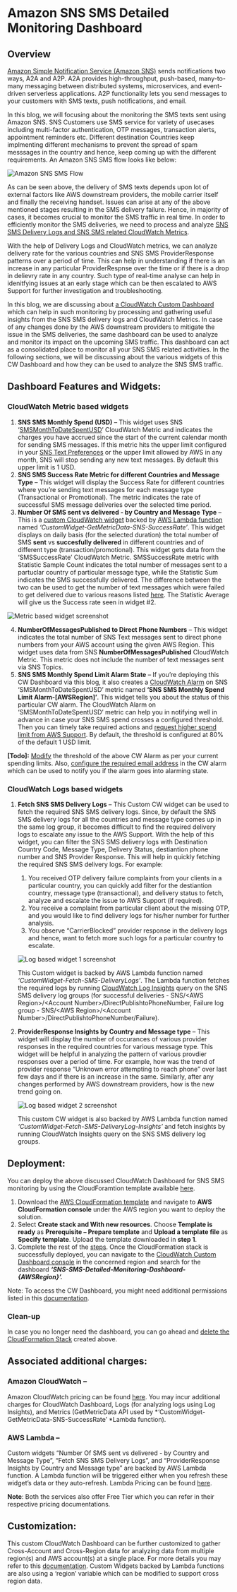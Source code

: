 # Amazon SNS SMS Detailed Monitoring Dashboard
## Overview

[Amazon Simple Notification Service \(Amazon SNS\)](https://aws.amazon.com/sns/) sends notifications two ways, A2A and A2P\. A2A provides high\-throughput, push\-based, many\-to\-many messaging between distributed systems, microservices, and event\-driven serverless applications\. A2P functionality lets you send messages to your customers with SMS texts, push notifications, and email\. 

In this blog, we will focusing about the monitoring the SMS texts sent using Amazon SNS\. SNS Customers use SMS service for variety of usecases including multi\-factor authentication, OTP messages, transaction alerts, appointment reminders etc\. Different destination Countries keep implmenting different mechanisms to prevent the spread of spam messsages in the country and hence, keep coming up with the different requirements\. An Amazon SNS SMS flow looks like below:

![Amazon SNS SMS Flow](Assets/SNS-SMS-Flow.png?raw=true)


As can be seen above, the delivery of SMS texts depends upon lot of external factors like AWS downstream providers, the mobile carrier itself and finally the receiving handset\. Issues can arise at any of the above mentioned stages resulting in the SMS delivery failure\. Hence, in majority of cases, it becomes crucial to monitor the SMS traffic in real time\. In order to efficiently monitor the SMS deliveries, we need to process and analyze [SNS SMS Delivery Logs and SNS SMS related CloudWatch Metrics](https://docs.aws.amazon.com/sns/latest/dg/sms_stats_cloudwatch.html)\.

With the help of Delivery Logs and CloudWatch metrics, we can analyze delivery rate for the various countries and SNS SMS ProviderResponse patterns over a period of time\. This can help in understanding if there is an increase in any particular ProviderRespnse over the time or if there is a drop in delievry rate in any country\. Such type of real\-time analyse can help in idenitfying issues at an early stage which can be then escalated to AWS Support for further investigation and troubleshooting\.

In this blog, we are discussing about [a CloudWatch Custom Dashboard](https://docs.aws.amazon.com/AmazonCloudWatch/latest/monitoring/CloudWatch_Dashboards.html) which can help in such monitoring by processing and gathering useful insights from the SNS SMS delivery logs and CloudWatch Metrics\. In case of any changes done by the AWS downstream providers to mitigate the issue in the SMS deliveries, the same dashboard can be used to analyze and monitor its impact on the upcoming SMS traffic\. This dashboard can act as a consolidated place to monitor all your SNS SMS related activities\. In the following sections, we will be discussing about the various widgets of this CW Dashboard and how they can be used to analyze the SNS SMS traffic\. 

## Dashboard Features and Widgets:

### CloudWatch Metric based widgets

1. __SNS SMS Monthly Spend \(USD\)__ – This widget uses SNS ‘[SMSMonthToDateSpentUSD](https://docs.aws.amazon.com/sns/latest/dg/sns-monitoring-using-cloudwatch.html#sns-metrics)’ CloudWatch Metric and indicates the charges you have accrued since the start of the current calendar month for sending SMS messages\. If this metric hits the upper limit configured in your [SNS Text Preferences](https://docs.aws.amazon.com/sns/latest/dg/sms_preferences.html#sms_preferences_console) or the upper limit allowed by AWS in any month, SNS will stop sending any new text messages\. By default this upper limit is 1 USD\.
2. __SNS SMS Success Rate Metric for different Countries and Message Type__ – This widget will display the Success Rate for different countries where you’re sending text messages for each message type \(Transactional or Promotional\)\. The metric indicates the rate of successful SMS message deliveries over the selected time period\.
3. __Number Of SMS sent vs delivered \- by Country and Message Type__ – This is a [custom CloudWatch widget](https://docs.aws.amazon.com/AmazonCloudWatch/latest/monitoring/add_custom_widget_dashboard.html) backed by [AWS Lambda function](https://aws.amazon.com/lambda/) named *‘CustomWidget\-GetMetricData\-SNS\-SuccessRate’*\. This widget displays on daily basis \(for the selected duration\) the total number of SMS __sent__ vs __succesfully delivered__ in different countries and of different type \(transaction/promotional\)\. This widget gets data from the ‘SMSSuccessRate’ CloudWatch Metric\. SMSSuccessRate metric with Statistic Sample Count indicates the total number of messages sent to a partuclar country of particular message type, while the Statistic Sum indicates the SMS successfully delivered\. The difference between the two can be used to get the number of text messages which were failed to get delivered due to various reasons listed [here](https://docs.aws.amazon.com/sns/latest/dg/sms_stats_cloudwatch.html#sms_stats_delivery_fail_reasons)\. The Statistic Average will give us the Success rate seen in widget \#2\.

![Metric based widget screenshot](Assets/Metric-based-Insights.png?raw=true)

4. __NumberOfMessagesPublished to Direct Phone Numbers__ – This widget indicates the total number of SNS Text messages sent to direct phone numbers from your AWS account using the given AWS Region\. This widget uses data from SNS __NumberOfMessagesPublished__ CloudWatch Metric\. This metric does not include the number of text messages sent via SNS Topics\.
5. __SNS SMS Monthly Spend Limit Alarm State__ – If you’re deploying this CW Dashboard via this blog, it also creates a [CloudWatch Alarm](https://docs.aws.amazon.com/AmazonCloudWatch/latest/monitoring/AlarmThatSendsEmail.html) on SNS ‘SMSMonthToDateSpentUSD’ metric named __‘SNS SMS Monthly Spend Limit Alarm\-\[AWSRegion\]’__\. This widget tells you about the status of this particular CW alarm\. The CloudWatch Alarm on ‘SMSMonthToDateSpentUSD’ metric can help you in notifying well in advance in case your SNS SMS spend crosses a configured threshold\. Then you can timely take required actions and [request higher spend limit from AWS Support](https://docs.aws.amazon.com/sns/latest/dg/channels-sms-awssupport-spend-threshold.html)\. By default, the threshold is configured at 80% of the default 1 USD limit\.

__\[Todo\]:__ [Modify](https://docs.aws.amazon.com/AmazonCloudWatch/latest/monitoring/Edit-CloudWatch-Alarm.html) the threshold of the above CW Alarm as per your current spending limits\. Also, [configure the required email address](https://docs.aws.amazon.com/AmazonCloudWatch/latest/monitoring/US_SetupSNS.html) in the CW alarm which can be used to notify you if the alarm goes into alarming state\.

### CloudWatch Logs based widgets

1. __Fetch SNS SMS Delivery Logs__ – This Custom CW widget can be used to fetch the required SNS SMS delivery logs\. Since, by default the SNS SMS delivery logs for all the countries and message type comes up in the same log group, it becomes difficult to find the required delivery logs to escalate any issue to the AWS Support\. With the help of this widget, you can filter the SNS SMS delivery logs with Destination Country Code, Message Type, Delivery Status, destiantion phone number and SNS Provider Response\. This will help in quickly fetching the required SNS SMS delivery logs\.  For example:
	1. You received OTP delivery failure complaints from your clients in a particular country, you can quickly add filter for the destiantion country, message type \(transactional\), and delivery status to fetch, analyze and escalate the issue to AWS Support \(if required\)\.
	2. You receive a complaint from particular client about the missing OTP, and you would like to find delivery logs for his/her number for further analysis\.
	3. You observe “CarrierBlocked” provider response in the delivery logs and hence, want to fetch more such logs for a particular country to escalate\.

    ![Log based widget 1 screenshot](Assets/Log-Based-Insights-1.png?raw=true)


    This Custom widget is backed by AWS Lambda function named *‘CustomWidget\-Fetch\-SMS\-DeliveryLogs’*\. The Lambda function fetches the required logs by running [CloudWatch Log Insights](https://docs.aws.amazon.com/AmazonCloudWatch/latest/logs/AnalyzingLogData.html) query on the SNS SMS delivery log groups \(for successful deliveries \- SNS/\<AWS Region>/\<Account Number>/DirectPublishtoPhoneNumber, Failure log group \- SNS/\<AWS Region>/\<Account Number>/DirectPublishtoPhoneNumber/Failure\)\.

2. __ProviderResponse Insights by Country and Message type__ – This widget will display the number of occurances of various provider responses in the required countries for various message type\. This widget will be helpful in analyzing the pattern of various provdier responses over a period of time\. For example, how was the trend of provider response “Unknown error attempting to reach phone” over last few days and if there is an increase in the same\. Similarly, after any changes performed by AWS downstream providers, how is the new trend going on\.

	![Log based widget 2 screenshot](Assets/Log-Based-Insights-2.png?raw=true)


	This custom CW widget is also backed by AWS Lambda function named *‘CustomWidget\-Fetch\-SMS\-DeliveryLog\-Insights’* and fetch insights by running CloudWatch Insights query on the SNS SMS delivery log groups\.


## Deployment:

You can deploy the above discussed CloudWatch Dashboard for SNS SMS monitoring by using the CloudForamtion template available [here](https://gitlab.aws.dev/swwadhwa/sns-sms-detailed-monitoring-dashboard/-/blob/main/CloudFormationTemplate-SNS-SMS-Monitoring-Dashboard.json)\.

1. Download the [AWS CloudFormation template](https://gitlab.aws.dev/swwadhwa/sns-sms-detailed-monitoring-dashboard/-/blob/main/CloudFormationTemplate-SNS-SMS-Monitoring-Dashboard.json) and navigate to **AWS CloudFormation console** under the AWS region you want to deploy the solution\.
2. Select __Create stack and With new resources__\. Choose __Template is ready__ as __Prerequisite – Prepare template__ and __Upload a template file__ as __Specify template__\. Upload the template downloaded in __step 1__\.
3. Complete the rest of the [steps](https://docs.aws.amazon.com/AWSCloudFormation/latest/UserGuide/cfn-console-create-stack.html)\. Once the CloudFormation stack is successfully deployed, you can navigate to the [CloudWatch Custom Dashboard console](https://us-east-1.console.aws.amazon.com/cloudwatch/home?#dashboards) in the concerned region and search for the dashboard __*‘SNS\-SMS\-Detailed\-Monitoring\-Dashboard\-\{AWSRegion\}’\.*__

Note: To access the CW Dashboard, you might need additional permissions listed in this [documentation](https://docs.aws.amazon.com/AmazonCloudWatch/latest/monitoring/CloudWatch_Dashboards.html)\.

### Clean\-up

In case you no longer need the dashboard, you can go ahead and [delete the CloudFormation Stack](https://docs.aws.amazon.com/AWSCloudFormation/latest/UserGuide/cfn-console-delete-stack.html) created above\.

## Associated additional charges:

### Amazon CloudWatch – 

Amazon CloudWatch pricing can be found [here](https://aws.amazon.com/cloudwatch/pricing/)\. You may incur additional charges for CloudWatch Dashboard, Logs \(for analyzing logs using Log Insights\), and Metrics \(GetMetricData API used by *‘CustomWidget\-GetMetricData\-SNS\-SuccessRate’ *Lambda function\)\. 

### AWS Lambda – 

Custom widgets “Number Of SMS sent vs delivered \- by Country and Message Type”, “Fetch SNS SMS Delivery Logs”, and “ProviderResponse Insights by Country and Message type” are backed by AWS Lambda function\. A Lambda function will be triggered either when you refresh these widget’s data or they auto\-refresh\. Lambda Pricing can be found [here](https://aws.amazon.com/lambda/pricing/)\.

__Note__: Both the services also offer Free Tier which you can refer in their respective pricing documentations\.

## Customization:

This custom CloudWatch Dashboard can be further customized to gather Cross\-Account and Cross\-Region data for analyzing data from multiple region\(s\) and AWS account\(s\) at a single place\. For more details you may refer to this [documentation](https://docs.aws.amazon.com/AmazonCloudWatch/latest/monitoring/cloudwatch_xaxr_dashboard.html)\. Custom Widgets backed by Lambda functions are also using a ‘region’ variable which can be modified to support cross region data\.

